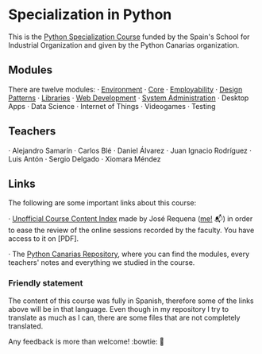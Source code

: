 # Specialization in Python
This is the [Python Specialization Course](https://www.eoi.es/es/cursos/34426/curso-de-especializacion-en-python-la-laguna-santa-cruz-de-tenerife) funded by the Spain's School for Industrial Organization and given by the Python Canarias organization. 

## Modules
There are twelve modules:
· [Environment](./01-environment/)
· [Core](./02-core/)
· [Employability](./03-employability)
· [Design Patterns](./04-patterns)
· [Libraries](./05-libs)
· [Web Development](./06-web)
· [System Administration](./07-sysadmin)
· Desktop Apps
· Data Science
· Internet of Things
· Videogames
· Testing
## Teachers
· Alejandro Samarín
· Carlos Blé
· Daniel Álvarez
· Juan Ignacio Rodríguez
· Luis Antón 
· Sergio Delgado
· Xiomara Méndez 
## Links
The following are some important links about this course:

· [Unofficial Course Content Index](https://github.com/jsrq/my-eoi/tree/master/courses/py-spec/00-index/ucci.md) made by José Requena ([me!](https://twitter.com/joserequenaidv) :mailbox_with_mail:) in order to ease the review of the online sessions recorded by the faculty. You have access to it on [PDF].

· The [Python Canarias Repository](https://github.com/pythoncanarias/eoi), where you can find the modules, every teachers' notes and everything we studied in the course.

### Friendly statement
The content of this course was fully in Spanish, therefore some of the links above will be in that language. Even though in my repository I try to translate as much as I can, there are some files that are not completely translated.

Any feedback is more than welcome! :bowtie: :bookmark:
